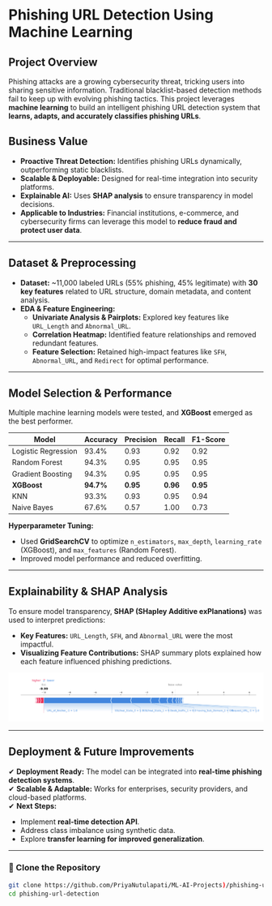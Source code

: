 # Phishing URL Detection Using Machine Learning

## Project Overview
Phishing attacks are a growing cybersecurity threat, tricking users into sharing sensitive information. Traditional blacklist-based detection methods fail to keep up with evolving phishing tactics. This project leverages **machine learning** to build an intelligent phishing URL detection system that **learns, adapts, and accurately classifies phishing URLs**.

## Business Value
- **Proactive Threat Detection:** Identifies phishing URLs dynamically, outperforming static blacklists.
- **Scalable & Deployable:** Designed for real-time integration into security platforms.
- **Explainable AI:** Uses **SHAP analysis** to ensure transparency in model decisions.
- **Applicable to Industries:** Financial institutions, e-commerce, and cybersecurity firms can leverage this model to **reduce fraud and protect user data**.

---

## Dataset & Preprocessing
- **Dataset:** ~11,000 labeled URLs (55% phishing, 45% legitimate) with **30 key features** related to URL structure, domain metadata, and content analysis.
- **EDA & Feature Engineering:**
  - **Univariate Analysis & Pairplots:** Explored key features like `URL_Length` and `Abnormal_URL`.
  - **Correlation Heatmap:** Identified feature relationships and removed redundant features.
  - **Feature Selection:** Retained high-impact features like `SFH`, `Abnormal_URL`, and `Redirect` for optimal performance.

---

## Model Selection & Performance
Multiple machine learning models were tested, and **XGBoost** emerged as the best performer.

| Model                | Accuracy  | Precision | Recall  | F1-Score |
|----------------------|----------|-----------|---------|----------|
| Logistic Regression | 93.4%     | 0.93      | 0.92    | 0.92     |
| Random Forest       | 94.3%     | 0.95      | 0.95    | 0.95     |
| Gradient Boosting   | 94.3%     | 0.95      | 0.95    | 0.95     |
| **XGBoost**         | **94.7%** | **0.95**  | **0.96**| **0.95** |   |
| KNN                 | 93.3%     | 0.93      | 0.95    | 0.94     |
| Naive Bayes         | 67.6%     | 0.57      | 1.00    | 0.73     |

 **Hyperparameter Tuning:**  
- Used **GridSearchCV** to optimize `n_estimators`, `max_depth`, `learning_rate` (XGBoost), and `max_features` (Random Forest).  
- Improved model performance and reduced overfitting.

---

## Explainability & SHAP Analysis
To ensure model transparency, **SHAP (SHapley Additive exPlanations)** was used to interpret predictions:
- **Key Features:** `URL_Length`, `SFH`, and `Abnormal_URL` were the most impactful.
- **Visualizing Feature Contributions:** SHAP summary plots explained how each feature influenced phishing predictions.

![SHAP Analysis](images/shap_analysis.png)

---

##  Deployment & Future Improvements
✔ **Deployment Ready:** The model can be integrated into **real-time phishing detection systems**.  
✔ **Scalable & Adaptable:** Works for enterprises, security providers, and cloud-based platforms.  
✔ **Next Steps:**
  - Implement **real-time detection API**.
  - Address class imbalance using synthetic data.
  - Explore **transfer learning for improved generalization**.

---

### 📂 Clone the Repository
```bash
git clone https://github.com/PriyaNutulapati/ML-AI-Projects)/phishing-url-detection.git
cd phishing-url-detection
